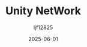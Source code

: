 ---
title: "Unity NetWork"
layout: single
date: 2025-06-01
categories: [笔记]
tags: [Unity, Unity NetWork]
author: "ljf12825"
---